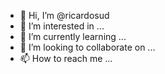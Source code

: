 - 👋 Hi, I’m @ricardosud
- 👀 I’m interested in ...
- 🌱 I’m currently learning ...
- 💞️ I’m looking to collaborate on ...
- 📫 How to reach me ...

<!---
ricardosud/ricardosud is a ✨ special ✨ repository because its `README.md` (this file) appears on your GitHub profile.
You can click the Preview link to take a look at your changes.
--->

